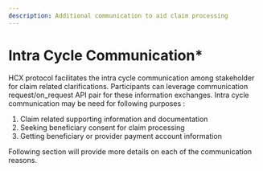 ```yaml
---
description: Additional communication to aid claim processing
---
```


# Intra Cycle Communication\*

HCX protocol facilitates the intra cycle communication among stakeholder for claim related clarifications. Participants can leverage communication request/on\_request API pair for these information exchanges. Intra cycle communication may be need for following purposes :&#x20;

1. Claim related supporting information and documentation
2. Seeking beneficiary consent for claim processing
3. Getting beneficiary or provider payment account information&#x20;

Following section will provide more details on each of the communication reasons.
